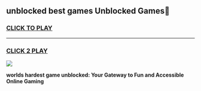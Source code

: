 
## unblocked best games Unblocked Games👋
<h3>
<a href="https://premium.freeplayer.one?title=unblocked_best_games&ref=16F">CLICK TO PLAY</a></h3>
<hr>

<h3>
<a href="https://premium.freeplayer.one?title=unblocked_best_games&ref=16F">CLICK 2 PLAY</a>
  
</h3>

<a href="https://premium.freeplayer.one?title=unblocked_best_games&ref=16F/"><img src="https://clearcache.store/games.png"></a>


**worlds hardest game unblocked: Your Gateway to Fun and Accessible Online Gaming**
